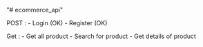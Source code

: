 "# ecommerce_api" 


POST :
    - Login  (OK)
    - Register (OK)

Get :
    -  Get all product
    -  Search for product
    -  Get details of product
